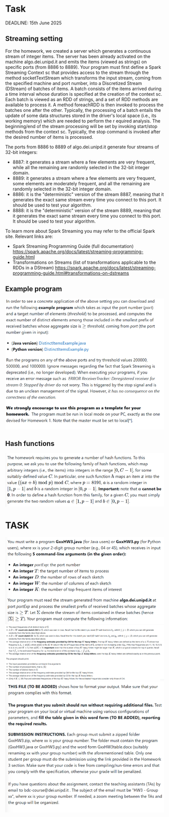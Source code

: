 # Task

DEADLINE: 15th June 2025

## Streaming setting
For the homework, we created a server which generates a continuous stream of integer items. 
The server has been already activated on the machine algo.dei.unipd.it and emits 
the items (viewed as strings) on specific ports (from 8886 to 8889). Your program must 
first define a Spark Streaming Context sc that provides access to the stream through the method
socketTextStream which transforms the input stream, coming from the specified machine and port number, 
into a Discretized Stream (DStream) of batches of items. A batch consists of the items arrived during a 
time interval whose duration is specified at the creation of the context sc. Each batch is viewed as an RDD of strings, 
and a set of RDD methods are available to process it. A method foreachRDD is then invoked to 
process the batches one after the other. Typically, the processing of a batch entails the update 
of some data structures stored in the driver's local space (i.e., its working memory) which are needed to perform the r
equired analysis. The beginning/end of the stream processing will be set by invoking start/stop
methods from the context sc. Typically, the stop command is invoked after the desired number of items is processed.

The ports from 8886 to 8889 of algo.dei.unipd.it generate four streams of 32-bit integers:

* 8887: it generates a stream where a few elements are very frequent, while all the remaining are randomly selected in the 32-bit integer domain.  
* 8889: it generates a stream where a few elements are very frequent, some elements are moderately frequent, and all the remaining are randomly selected in the 32-bit  integer domain.  
* 8886: it is the "deterministic" version of the stream 8887, meaning that it generates the exact same stream every time you connect to this port. It should be used to test your algorithm.  
* 8888: it is the "deterministic" version of the stream 8889, meaning that it generates the exact same stream every time you connect to this port. It should be used to test your algorithm.

To learn more about Spark Streaming you may refer to the official Spark site. Relevant links are:
* Spark Streaming Programming Guide (full documentation) https://spark.apache.org/docs/latest/streaming-programming-guide.html
* Transformations on Streams (list of transformations applicable to the RDDs in a DStream) https://spark.apache.org/docs/latest/streaming-programming-guide.html#transformations-on-dstreams

## Example program
![img.png](img.png)

## Hash functions
![img_1.png](img_1.png)

# TASK
![img_2.png](img_2.png)
![img_3.png](img_3.png)
![img_5.png](img_5.png)

